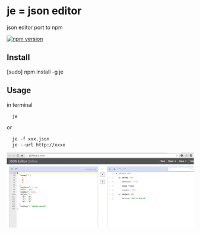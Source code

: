 # je = json editor

json editor port to npm

[![npm version](https://badge.fury.io/js/je.svg)](http://badge.fury.io/js/je)

## Install 

  [sudo] npm install -g je
  
## Usage

in terminal 

```
  je
```
  
or
 
```
  je -f xxx.json
  je --url http://xxxx
```

![](ScreenShot.png)